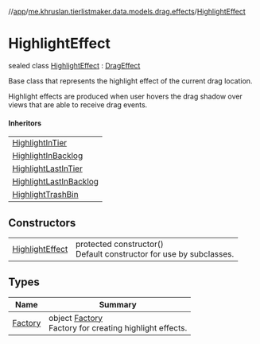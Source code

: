 //[app](../../../index.md)/[me.khruslan.tierlistmaker.data.models.drag.effects](../index.md)/[HighlightEffect](index.md)

# HighlightEffect

sealed class [HighlightEffect](index.md) : [DragEffect](../-drag-effect/index.md)

Base class that represents the highlight effect of the current drag location.

Highlight effects are produced when user hovers the drag shadow over views that are able to receive drag events.

#### Inheritors

| |
|---|
| [HighlightInTier](../-highlight-in-tier/index.md) |
| [HighlightInBacklog](../-highlight-in-backlog/index.md) |
| [HighlightLastInTier](../-highlight-last-in-tier/index.md) |
| [HighlightLastInBacklog](../-highlight-last-in-backlog/index.md) |
| [HighlightTrashBin](../-highlight-trash-bin/index.md) |

## Constructors

| | |
|---|---|
| [HighlightEffect](-highlight-effect.md) | protected constructor()<br>Default constructor for use by subclasses. |

## Types

| Name | Summary |
|---|---|
| [Factory](-factory/index.md) | object [Factory](-factory/index.md)<br>Factory for creating highlight effects. |
